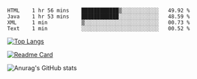 <!--START_SECTION:waka-->
```text
HTML    1 hr 56 mins    ████████████▒░░░░░░░░░░░░   49.92 % 
Java    1 hr 53 mins    ████████████░░░░░░░░░░░░░   48.59 % 
XML     1 min           ▒░░░░░░░░░░░░░░░░░░░░░░░░   00.73 % 
Text    1 min           ░░░░░░░░░░░░░░░░░░░░░░░░░   00.52 % 
```
<!--END_SECTION:waka-->

[![Top Langs](https://github-readme-stats.vercel.app/api/top-langs/?username=lemonsoldout&layout=compact)](https://github.com/anuraghazra/github-readme-stats)

[![Readme Card](https://github-readme-stats.vercel.app/api/pin/?username=lemonsoldout&repo=lemonsoldout.github.io)](https://github.com/anuraghazra/github-readme-stats)

![Anurag's GitHub stats](https://github-readme-stats.vercel.app/api?username=lemonsoldout&show_icons=true&theme=radical)
